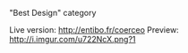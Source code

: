 "Best Design" category

Live version: http://entibo.fr/coerceo
Preview: http://i.imgur.com/u722NcX.png?1
